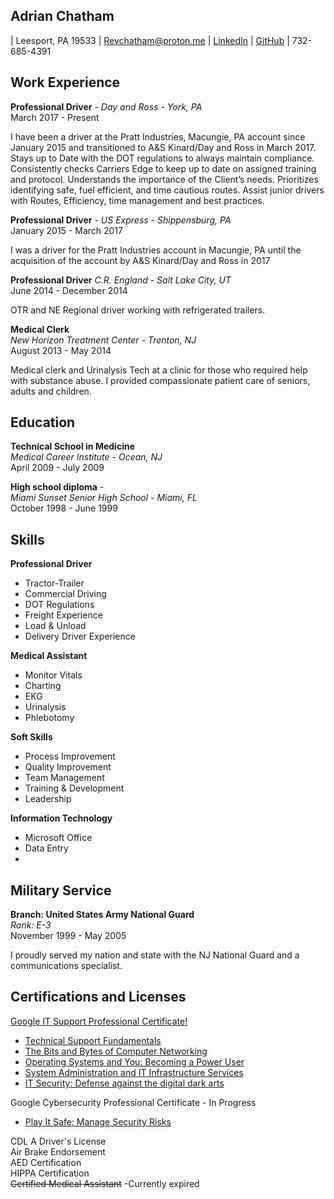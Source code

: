 ## Adrian Chatham

| Leesport, PA 19533 | 
Revchatham@proton.me | [LinkedIn](https://www.linkedin.com/in/adrian-d-chatham-453130248) | [GitHub](https://github.com/RevChatham/Angel-Repo) |
732-685-4391   

## Work Experience

**Professional Driver** - 
*Day and Ross - York, PA*  
March 2017 - Present

I have been a driver at the Pratt Industries, Macungie, PA account since January 2015 and transitioned to A&S Kinard/Day and Ross in March 2017.
Stays up to Date with the DOT regulations to always maintain compliance.
Consistently checks Carriers Edge to keep up to date on assigned training and protocol.
Understands the importance of the Client’s needs.
Prioritizes identifying safe, fuel efficient, and time cautious routes.
Assist junior drivers with Routes, Efficiency, time management and best practices.

**Professional Driver** - 
*US Express - Shippensburg, PA*  
January 2015 - March 2017  

I was a driver for the Pratt Industries account in Macungie, PA until the acquisition of the account by A&S Kinard/Day and Ross in 2017

**Professional Driver**
*C.R. England - Salt Lake City, UT*  
June 2014 - December 2014

OTR and NE Regional driver working with refrigerated trailers.

**Medical Clerk**  
*New Horizon Treatment Center - Trenton, NJ*  
August 2013 - May 2014  

Medical clerk and Urinalysis Tech at a clinic for those who required help with substance abuse.
I provided compassionate patient care of seniors, adults and children.
   
## Education

**Technical School in Medicine**  
*Medical Career Institute - Ocean, NJ*  
April 2009 - July 2009


**High school diploma** -  
*Miami Sunset Senior High School - Miami, FL*  
October 1998 - June 1999

## Skills

**Professional Driver**
* Tractor-Trailer
* Commercial Driving
* DOT Regulations
* Freight Experience
* Load & Unload
* Delivery Driver Experience

**Medical Assistant**
* Monitor Vitals
* Charting
* EKG
* Urinalysis
* Phlebotomy

**Soft Skills**
* Process Improvement
* Quality Improvement
* Team Management
* Training & Development
* Leadership

**Information Technology**
* Microsoft Office
* Data Entry
* 

## Military Service

**Branch: United States Army National Guard**  
*Rank: E-3*  
November 1999 - May 2005

I proudly served my nation and state with the NJ National Guard and a communications specialist.

## Certifications and Licenses

[Google IT Support Professional Certificate!](https://coursera.org/share/624b2e05befd543a7fa144155daa0124)
  * [Technical Support Fundamentals](https://coursera.org/share/b613b95f65aaf108b586e6c7aacb7abd)
  * [The Bits and Bytes of Computer Networking](https://coursera.org/share/543c2e0f4db672132a150da05abb8025)
  * [Operating Systems and You: Becoming a Power User](https://coursera.org/share/ae64fb4f779fe4ecc2a0b7fb13cdce30)
  * [System Administration and IT Infrastructure Services](https://coursera.org/share/3f9a6ee03327348bdced10d188fc7751)
  * [IT Security: Defense against the digital dark arts](https://coursera.org/share/3b9561c7820893ad690406db55bfd255)

Google Cybersecurity Professional Certificate - In Progress  
 * [Play It Safe: Manage Security Risks](https://coursera.org/share/53e9be378008ee0a3706df795130b430)

CDL A Driver's License  
Air Brake Endorsement  
AED Certification   
HIPPA Certification  
~~Certified Medical Assistant~~ -Currently expired

